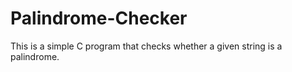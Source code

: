 # Palindrome-Checker
This is a simple C program that checks whether a given string is a palindrome.
